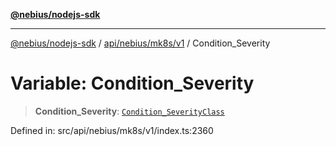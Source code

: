 [**@nebius/nodejs-sdk**](../../../../../README.md)

---

[@nebius/nodejs-sdk](../../../../../README.md) / [api/nebius/mk8s/v1](../README.md) / Condition_Severity

# Variable: Condition_Severity

> **Condition_Severity**: [`Condition_SeverityClass`](../type-aliases/Condition_SeverityClass.md)

Defined in: src/api/nebius/mk8s/v1/index.ts:2360
